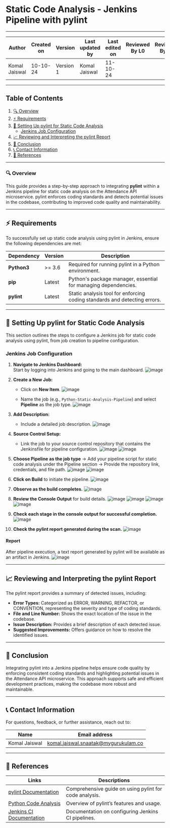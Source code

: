 # Static Code Analysis - Jenkins Pipeline with pylint

---  
| Author          | Created on | Version   | Last updated by | Last edited on | Reviewed By L0 | Reviewed By L1 | Reviewed By L2 |
|-----------------|------------|-----------|-----------------|----------------|----------------|----------------|----------------| 
| Komal Jaiswal   | 10-10-24   | Version 1 | Komal Jaiswal   | 11-10-24       |                |                |                |

---

## Table of Contents
1. [🔍 Overview](#-overview)
2. [⚡ Requirements](#-requirements)
3. [🧰 Setting Up pylint for Static Code Analysis](#-setting-up-pylint-for-static-code-analysis)
   - [Jenkins Job Configuration](#jenkins-job-configuration)
4. [📈 Reviewing and Interpreting the pylint Report](#-reviewing-and-interpreting-the-pylint-report)
5. [📌 Conclusion](#-conclusion)
6. [📞 Contact Information](#-contact-information)
7. [📖 References](#-references)

---

### 🔍 Overview
This guide provides a step-by-step approach to integrating **pylint** within a Jenkins pipeline for static code analysis on the Attendance API microservice. pylint enforces coding standards and detects potential issues in the codebase, contributing to improved code quality and maintainability.

---

## ⚡ Requirements

To successfully set up static code analysis using pylint in Jenkins, ensure the following dependencies are met:

| Dependency      | Version       | Description                                                             |
|-----------------|---------------|-------------------------------------------------------------------------|
| **Python3**     | >= 3.6        | Required for running pylint in a Python environment.                    |
| **pip**         | Latest        | Python's package manager, essential for managing dependencies.          |
| **pylint**      | Latest        | Static analysis tool for enforcing coding standards and detecting errors.|

---

## 🧰 Setting Up pylint for Static Code Analysis

This section outlines the steps to configure a Jenkins job for static code analysis using pylint, from job creation to pipeline configuration.

### Jenkins Job Configuration

1. **Navigate to Jenkins Dashboard:**  
   Start by logging into Jenkins and going to the main dashboard.
![image](https://github.com/user-attachments/assets/674841e8-2c61-4bc1-8736-b8157c3a9a28)

   
2. **Create a New Job:**  
   - Click on **New Item**.
![image](https://github.com/user-attachments/assets/c7c4e226-4162-4199-b168-68665d2ea08b)

   - Name the job (e.g., `Python-Static-Analysis-Pipeline`) and select **Pipeline** as the job type.
![image](https://github.com/user-attachments/assets/0fcf82bf-13aa-4e0f-8620-884027a004da)


3. **Add Description:**  
   - Include a detailed job description.
![image](https://github.com/user-attachments/assets/29828b88-26b4-41fa-86f8-991bd24b40b8)


4. **Source Control Setup:**  
   - Link the job to your source control repository that contains the Jenkinsfile for pipeline configuration.
![image](https://github.com/user-attachments/assets/c38d6172-6f6c-4e45-8527-3395f56b878b)
![image](https://github.com/user-attachments/assets/5c4e4753-01d8-458c-b193-c26ea13dee4e)



5. **Choose Pipeline as the job type** → Add your pipeline script for static code analysis under the Pipeline section → Provide the repository link, credentials, and file path.
![image](https://github.com/user-attachments/assets/796b803c-8155-4882-a2d7-8412f2cf498b)
![image](https://github.com/user-attachments/assets/4c260df5-c490-413c-a478-285676d8b741)


6. **Click on Build** to initiate the pipeline.
![image](https://github.com/user-attachments/assets/436ccf6a-cb78-450b-9600-99767196eda8)


7. **Observe as the build completes.**
![image](https://github.com/user-attachments/assets/f94636c1-e00d-4f72-9700-9eb1fe844dbe)

8. **Review the Console Output** for build details.
![image](https://github.com/user-attachments/assets/64b1b247-6df4-422a-8311-0906e8b2abe8)
![image](https://github.com/user-attachments/assets/a5fa8132-a416-42bc-a922-706b55ac43ff)
![image](https://github.com/user-attachments/assets/a0b6531f-ecf7-4cd6-8eda-0ea142d2e245)
![image](https://github.com/user-attachments/assets/0613a293-aaa6-4e39-a0fb-23d32322af5f)


9. **Check each stage in the console output for successful completion.**
![image](https://github.com/user-attachments/assets/f5f08da1-2c07-4818-9728-4778fd9b9a02)

10. **Check the pylint report generated during the scan.**
![image](https://github.com/user-attachments/assets/f97a532c-cbc3-40ce-893c-4e76df69bf84)

#### Report
After pipeline execution, a text report generated by pylint will be available as an artifact in Jenkins.
![image](https://github.com/user-attachments/assets/c86d8c87-2385-4056-be13-8e086e8dc15a)

---

## 📈 Reviewing and Interpreting the pylint Report

The pylint report provides a summary of detected issues, including:

- **Error Types:** Categorized as ERROR, WARNING, REFACTOR, or CONVENTION, representing the severity and type of coding standards.
- **File and Line Number:** Shows the exact location of the issue in the codebase.
- **Issue Description:** Provides a brief description of each detected issue.
- **Suggested Improvements:** Offers guidance on how to resolve the identified issues.

---

## 📌 Conclusion

Integrating pylint into a Jenkins pipeline helps ensure code quality by enforcing consistent coding standards and highlighting potential issues in the Attendance API microservice. This approach supports safe and efficient development practices, making the codebase more robust and maintainable.

---

## 📞 Contact Information

For questions, feedback, or further assistance, reach out to:

| Name          | Email address                        |
|---------------|-------------------------------------|
| Komal Jaiswal | komal.jaiswal.snaatak@mygurukulam.co |

---

## 📖 References

| Links                                                                               | Descriptions                                          |
|-------------------------------------------------------------------------------------|-------------------------------------------------------|
| [pylint Documentation](https://pylint.pycqa.org/)                                   | Comprehensive guide on using pylint for code analysis.|
| [Python Code Analysis](https://pypi.org/project/pylint/)                            | Overview of pylint’s features and usage.              |
| [Jenkins CI Documentation](https://www.jenkins.io/doc/)                             | Documentation on configuring Jenkins CI pipelines.    |

